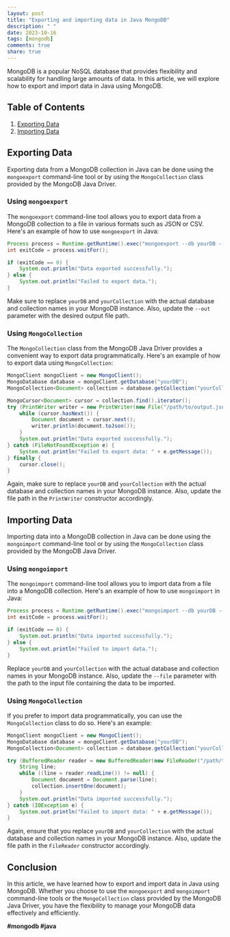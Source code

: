 ```yaml
---
layout: post
title: "Exporting and importing data in Java MongoDB"
description: " "
date: 2023-10-16
tags: [mongodb]
comments: true
share: true
---
```


MongoDB is a popular NoSQL database that provides flexibility and scalability for handling large amounts of data. In this article, we will explore how to export and import data in Java using MongoDB.

## Table of Contents
1. [Exporting Data](#exporting-data)
2. [Importing Data](#importing-data)

## Exporting Data <a name="exporting-data"></a>

Exporting data from a MongoDB collection in Java can be done using the `mongoexport` command-line tool or by using the `MongoCollection` class provided by the MongoDB Java Driver.

### Using `mongoexport`

The `mongoexport` command-line tool allows you to export data from a MongoDB collection to a file in various formats such as JSON or CSV. Here's an example of how to use `mongoexport` in Java:

```java
Process process = Runtime.getRuntime().exec("mongoexport --db yourDB --collection yourCollection --out /path/to/output.json");
int exitCode = process.waitFor();

if (exitCode == 0) {
    System.out.println("Data exported successfully.");
} else {
    System.out.println("Failed to export data.");
}
```

Make sure to replace `yourDB` and `yourCollection` with the actual database and collection names in your MongoDB instance. Also, update the `--out` parameter with the desired output file path.

### Using `MongoCollection`

The `MongoCollection` class from the MongoDB Java Driver provides a convenient way to export data programmatically. Here's an example of how to export data using `MongoCollection`:

```java
MongoClient mongoClient = new MongoClient();
MongoDatabase database = mongoClient.getDatabase("yourDB");
MongoCollection<Document> collection = database.getCollection("yourCollection");

MongoCursor<Document> cursor = collection.find().iterator();
try (PrintWriter writer = new PrintWriter(new File("/path/to/output.json"))) {
    while (cursor.hasNext()) {
        Document document = cursor.next();
        writer.println(document.toJson());
    }
    System.out.println("Data exported successfully.");
} catch (FileNotFoundException e) {
    System.out.println("Failed to export data: " + e.getMessage());
} finally {
    cursor.close();
}
```

Again, make sure to replace `yourDB` and `yourCollection` with the actual database and collection names in your MongoDB instance. Also, update the file path in the `PrintWriter` constructor accordingly.

## Importing Data <a name="importing-data"></a>

Importing data into a MongoDB collection in Java can be done using the `mongoimport` command-line tool or by using the `MongoCollection` class provided by the MongoDB Java Driver.

### Using `mongoimport`

The `mongoimport` command-line tool allows you to import data from a file into a MongoDB collection. Here's an example of how to use `mongoimport` in Java:

```java
Process process = Runtime.getRuntime().exec("mongoimport --db yourDB --collection yourCollection --file /path/to/input.json");
int exitCode = process.waitFor();

if (exitCode == 0) {
    System.out.println("Data imported successfully.");
} else {
    System.out.println("Failed to import data.");
}
```

Replace `yourDB` and `yourCollection` with the actual database and collection names in your MongoDB instance. Also, update the `--file` parameter with the path to the input file containing the data to be imported.

### Using `MongoCollection`

If you prefer to import data programmatically, you can use the `MongoCollection` class to do so. Here's an example:

```java
MongoClient mongoClient = new MongoClient();
MongoDatabase database = mongoClient.getDatabase("yourDB");
MongoCollection<Document> collection = database.getCollection("yourCollection");

try (BufferedReader reader = new BufferedReader(new FileReader("/path/to/input.json"))) {
    String line;
    while ((line = reader.readLine()) != null) {
        Document document = Document.parse(line);
        collection.insertOne(document);
    }
    System.out.println("Data imported successfully.");
} catch (IOException e) {
    System.out.println("Failed to import data: " + e.getMessage());
}
```

Again, ensure that you replace `yourDB` and `yourCollection` with the actual database and collection names in your MongoDB instance. Also, update the file path in the `FileReader` constructor accordingly.

## Conclusion

In this article, we have learned how to export and import data in Java using MongoDB. Whether you choose to use the `mongoexport` and `mongoimport` command-line tools or the `MongoCollection` class provided by the MongoDB Java Driver, you have the flexibility to manage your MongoDB data effectively and efficiently.

**#mongodb #java**